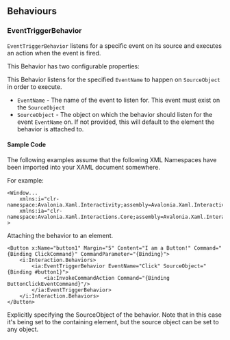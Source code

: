 ## Behaviours

### EventTriggerBehavior

`EventTriggerBehavior` listens for a specific event on its source and executes an action when the event is fired.

This Behavior has two configurable properties:

This Behavior listens for the specified `EventName` to happen on `SourceObject` in order to execute. 
- `EventName` - The name of the event to listen for.  This event must exist on the `SourceObject`
- `SourceObject` - The object on which the behavior should listen for the event `EventName` on.  If not provided, this will default to the element the behavior is attached to.

#### Sample Code

The following examples assume that the following XML Namespaces have been imported 
into your XAML document somewhere. 

For example:

    <Window...
        xmlns:i="clr-namespace:Avalonia.Xaml.Interactivity;assembly=Avalonia.Xaml.Interactivity" 
        xmlns:ia="clr-namespace:Avalonia.Xaml.Interactions.Core;assembly=Avalonia.Xaml.Interactions" 
    >    

Attaching the behavior to an element.

    <Button x:Name="button1" Margin="5" Content="I am a Button!" Command="{Binding ClickCommand}" CommandParameter="{Binding}">
        <i:Interaction.Behaviors>
            <ia:EventTriggerBehavior EventName="Click" SourceObject="{Binding #button1}">
                <ia:InvokeCommandAction Command="{Binding ButtonClickEventCommand}"/>
            </ia:EventTriggerBehavior>
        </i:Interaction.Behaviors>
    </Button>

Explicitly specifying the  SourceObject  of the behavior. 
Note that in this case it's being set to the containing element, 
but the source object can be set to any object.